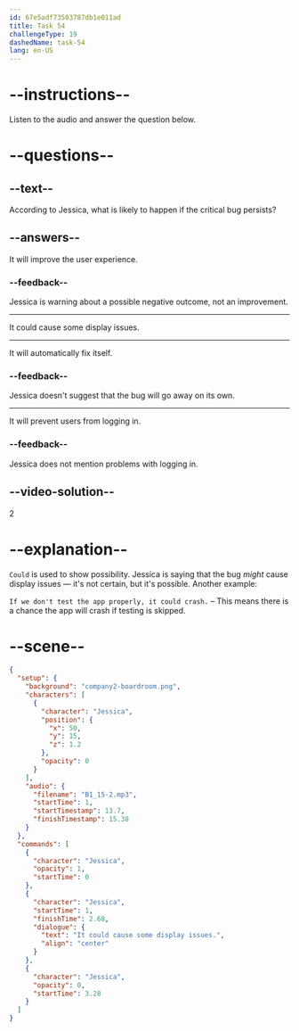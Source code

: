 ```yaml
---
id: 67e5adf73503787db1e011ad
title: Task 54
challengeType: 19
dashedName: task-54
lang: en-US
---
```


<!-- (Audio) Jessica: It could cause some display issues. -->

# --instructions--

Listen to the audio and answer the question below.

# --questions--

## --text--

According to Jessica, what is likely to happen if the critical bug persists?

## --answers--

It will improve the user experience.

### --feedback--

Jessica is warning about a possible negative outcome, not an improvement.

---

It could cause some display issues.

---

It will automatically fix itself.

### --feedback--

Jessica doesn't suggest that the bug will go away on its own.

---

It will prevent users from logging in.

### --feedback--

Jessica does not mention problems with logging in.

## --video-solution--

2

# --explanation--

`Could` is used to show possibility. Jessica is saying that the bug *might* cause display issues — it's not certain, but it's possible. Another example:

`If we don't test the app properly, it could crash.` – This means there is a chance the app will crash if testing is skipped.

# --scene--

```json
{
  "setup": {
    "background": "company2-boardroom.png",
    "characters": [
      {
        "character": "Jessica",
        "position": {
          "x": 50,
          "y": 15,
          "z": 1.2
        },
        "opacity": 0
      }
    ],
    "audio": {
      "filename": "B1_15-2.mp3",
      "startTime": 1,
      "startTimestamp": 13.7,
      "finishTimestamp": 15.38
    }
  },
  "commands": [
    {
      "character": "Jessica",
      "opacity": 1,
      "startTime": 0
    },
    {
      "character": "Jessica",
      "startTime": 1,
      "finishTime": 2.68,
      "dialogue": {
        "text": "It could cause some display issues.",
        "align": "center"
      }
    },
    {
      "character": "Jessica",
      "opacity": 0,
      "startTime": 3.28
    }
  ]
}
```
